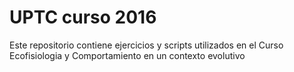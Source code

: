 # UPTC curso 2016

Este repositorio contiene ejercicios y scripts utilizados en el Curso Ecofisiologia y Comportamiento en un contexto evolutivo

